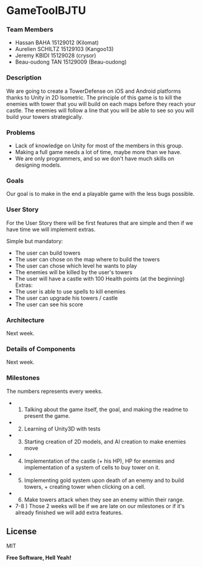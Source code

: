 # GameToolBJTU

### Team Members
- Hassan BAHA 15129012 (Kilomat)
- Aurelien SCHILTZ 15129103 (Kangoo13)
- Jeremy KBIDI 15129028 (crysor)
- Beau-oudong TAN 15129009 (Beau-oudong)

### Description

We are going to create a TowerDefense on iOS and Android platforms thanks to Unity in 2D Isometric.
The principle of this game is to kill the enemies with tower that you will build on each maps before they reach your castle. The enemies will follow a line that you will be able to see so you will build your towers strategically.

### Problems
 - Lack of knowledge on Unity for most of the members in this group.
 - Making a full game needs a lot of time, maybe more than we have.
 - We are only programmers, and so we don't have much skills on designing models.

### Goals

Our goal is to make in the end a playable game with the less bugs possible.

### User Story

For the User Story there will be first features that are simple and then if we have time we will implement extras.

Simple but mandatory:
- The user can build towers
- The user can chose on the map where to build the towers
- The user can chose which level he wants to play
- The enemies will be killed by the user's towers
- The user will have a castle with 100 Health points (at the beginning)
Extras:
- The user is able to use spells to kill enemies
- The user can upgrade his towers / castle
- The user can see his score

### Architecture

Next week.

### Details of Components

Next week.

### Milestones

The numbers represents every weeks.
- 1) Talking about the game itself, the goal, and making the readme to present the game.
- 2) Learning of Unity3D with tests
- 3) Starting creation of 2D models, and AI creation to make enemies move
- 4) Implementation of the castle (+ his HP), HP for enemies and implementation of a system of cells to buy tower on it.
- 5) Implementing gold system upon death of an enemy and to build towers, + creating tower when clicking on a cell.
- 6) Make towers attack when they see an enemy within their range.
- 7-8 ) Those 2 weeks will be if we are late on our milestones or if it's already finished we will add extra features.

License
----

MIT


**Free Software, Hell Yeah!**
